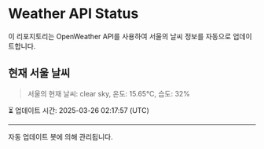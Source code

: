 
# Weather API Status

이 리포지토리는 OpenWeather API를 사용하여 서울의 날씨 정보를 자동으로 업데이트합니다.

## 현재 서울 날씨
> 서울의 현재 날씨: clear sky, 온도: 15.65°C, 습도: 32%

⏳ 업데이트 시간: 2025-03-26 02:17:57 (UTC)

---
자동 업데이트 봇에 의해 관리됩니다.
